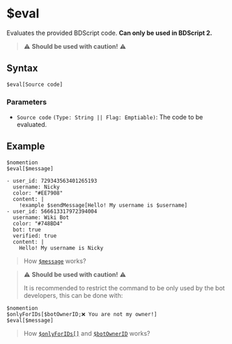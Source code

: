 # $eval
Evaluates the provided BDScript code. **Can only be used in BDScript 2.**

> ⚠️ **Should be used with caution!** ⚠️


## Syntax
```
$eval[Source code]
```

### Parameters 
- `Source code` `(Type: String || Flag: Emptiable)`: The code to be evaluated.

## Example
```
$nomention
$eval[$message]
```

``` discord yaml
- user_id: 729343563401265193
  username: Nicky
  color: "#EE7908"
  content: |
    !example $sendMessage[Hello! My username is $username]
- user_id: 566613317972394004
  username: Wiki Bot
  color: "#748BD4"
  bot: true
  verified: true
  content: |
    Hello! My username is Nicky
```

> How [`$message`](./message.md) works?

> ⚠️ **Should be used with caution!** ⚠️
> 
> It is recommended to restrict the command to be only used by the bot developers, this can be done with:
```
$nomention
$onlyForIDs[$botOwnerID;❌ You are not my owner!]
$eval[$message]
```

> How [`$onlyForIDs[]`](./onlyForIDs.md) and [`$botOwnerID`](./botOwnerID.md) works?
